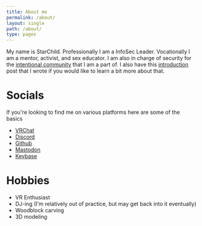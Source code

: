 ```yaml
---
title: About me
permalink: /about/
layout: single
path: /about/
type: pages
---
```


My name is StarChild. Professionally I am a InfoSec Leader. Vocationally I am a mentor, activist, and sex educator. I am also in charge of security for the [intentional community](https://housewayreth.substack.com/p/about-house-wayreth) that I am a part of. I also have this [introduction](https://chaos-cat.page/about%20me/Introduction/) post that I wrote if you would like to learn a bit more about that. 


# Socials
If you're looking to find me on various platforms here are some of the basics
* [VRChat](https://vrchat.com/home/user/usr_66e95028-74d9-4e35-87aa-ee2103c4f6eb)
* [Discord](https://discordapp.com/users/380429343475761152)
* [Github](https://github.com/PurpleStarChild)
* [Mastodon](https://awawa.meo.ws/@starchild)
* [Keybase]("https://keybase.io/progeer")

# Hobbies
* VR Enthusiast
* DJ-ing (I'm relatively out of practice, but may get back into it eventually)
* Woodblock carving
* 3D modeling

